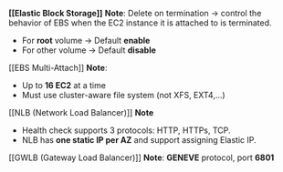
**[[Elastic Block Storage]]**
**Note**: Delete on termination -> control the behavior of EBS when the EC2 instance it is attached to is terminated. 
- For **root** volume -> Default **enable**
- For other volume -> Default **disable**

[[EBS Multi-Attach]]
**Note**: 
- Up to **16 EC2** at a time
- Must use cluster-aware file system (not XFS, EXT4,...)

[[NLB (Network Load Balancer)]]
**Note**
- Health check supports 3 protocols: HTTP, HTTPs, TCP. 
- NLB has **one static IP per AZ** and support assigning Elastic IP.

[[GWLB (Gateway Load Balancer)]]
**Note**: **GENEVE** protocol, port **6801**